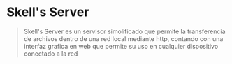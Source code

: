 # Skell's Server
> Skell's Server es un servisor simolificado que permite la transferencia de archivos dentro de una red local mediante http, contando con una interfaz grafica en web que permite su uso en cualquier dispositivo conectado a la red
